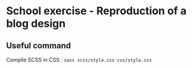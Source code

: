 # School exercise - Reproduction of a blog design
## Useful command 

Compile SCSS in CSS : `sass scss/style.css css/style.css`
